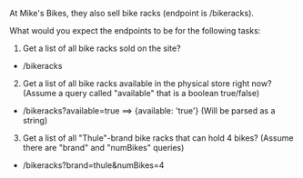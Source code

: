 At Mike's Bikes, they also sell bike racks (endpoint is /bikeracks).

What would you expect the endpoints to be for the following tasks:

1. Get a list of all bike racks sold on the site?

- /bikeracks

2. Get a list of all bike racks available in the physical store right now?
   (Assume a query called "available" that is a boolean true/false)

- /bikeracks?available=true ==> {available: 'true'} (Will be parsed as a string)

3. Get a list of all "Thule"-brand bike racks that can hold 4 bikes?
   (Assume there are "brand" and "numBikes" queries)

- /bikeracks?brand=thule&numBikes=4
